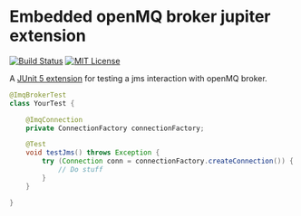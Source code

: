 # Embedded openMQ broker jupiter extension
[![Build Status](https://travis-ci.org/levry/imq-embedded-jupiter.svg?branch=master)](https://travis-ci.org/levry/imq-embedded-jupiter)
[![MIT License](https://img.shields.io/badge/license-MIT-blue.svg)](//github.com/levry/imq-embedded-jupiter/blob/master/LICENSE)

A [JUnit 5 extension](https://junit.org/junit5/docs/current/user-guide/#extensions) for testing a jms interaction with openMQ broker.

````java
@ImqBrokerTest
class YourTest {

    @ImqConnection
    private ConnectionFactory connectionFactory;

    @Test
    void testJms() throws Exception {
        try (Connection conn = connectionFactory.createConnection()) {
            // Do stuff
        }
    }

}
````